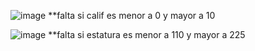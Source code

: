 ![image](https://user-images.githubusercontent.com/99224635/165600288-0b91d670-f7b9-481e-92af-8623b17fe50a.png)
**falta si calif es menor a 0 y mayor a 10

![image](https://user-images.githubusercontent.com/99224635/165600428-f28f744d-9b1d-45ec-99bd-f482f9c20b85.png)
**falta si estatura es menor a 110 y mayor a 225
